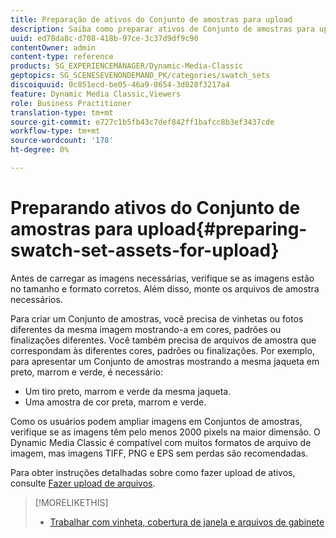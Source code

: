 ```yaml
---
title: Preparação de ativos do Conjunto de amostras para upload
description: Saiba como preparar ativos de Conjunto de amostras para upload.
uuid: ed78da8c-d708-418b-97ce-3c37d9df9c90
contentOwner: admin
content-type: reference
products: SG_EXPERIENCEMANAGER/Dynamic-Media-Classic
geptopics: SG_SCENESEVENONDEMAND_PK/categories/swatch_sets
discoiquuid: 0c851ecd-be05-46a9-8654-3d028f3217a4
feature: Dynamic Media Classic,Viewers
role: Business Practitioner
translation-type: tm+mt
source-git-commit: e727c1b5fb43c7def842ff1bafcc8b3ef3437cde
workflow-type: tm+mt
source-wordcount: '178'
ht-degree: 0%

---
```



# Preparando ativos do Conjunto de amostras para upload{#preparing-swatch-set-assets-for-upload}

Antes de carregar as imagens necessárias, verifique se as imagens estão no tamanho e formato corretos. Além disso, monte os arquivos de amostra necessários.

Para criar um Conjunto de amostras, você precisa de vinhetas ou fotos diferentes da mesma imagem mostrando-a em cores, padrões ou finalizações diferentes. Você também precisa de arquivos de amostra que correspondam às diferentes cores, padrões ou finalizações. Por exemplo, para apresentar um Conjunto de amostras mostrando a mesma jaqueta em preto, marrom e verde, é necessário:

* Um tiro preto, marrom e verde da mesma jaqueta.
* Uma amostra de cor preta, marrom e verde.

Como os usuários podem ampliar imagens em Conjuntos de amostras, verifique se as imagens têm pelo menos 2000 pixels na maior dimensão. O Dynamic Media Classic é compatível com muitos formatos de arquivo de imagem, mas imagens TIFF, PNG e EPS sem perdas são recomendadas.

Para obter instruções detalhadas sobre como fazer upload de ativos, consulte [Fazer upload de arquivos](uploading-files.md#uploading_files).

>[!MORELIKETHIS]
>
>* [Trabalhar com vinheta, cobertura de janela e arquivos de gabinete](vignette-window-covering-cabinet-files.md#working_with_vignette_window_covering_and_cabinet_files)

